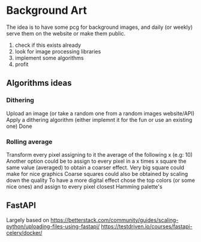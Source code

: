 # Background Art

The idea is to have some pcg for background images, and daily (or weekly) serve them on the website or make them public. 

1. check if this exists already 
2. look for image processing libraries 
3. implement some algorithms
4. profit 

## Algorithms ideas

### Dithering
Upload an image (or take a random one from a random images website/API)
Apply a dithering algorithm (either implemnt it for the fun or use an existing one)
Done

### Rolling average
Transform every pixel assigning to it the average of the following x (e.g: 10)
Another option could be to assign to every pixel in a x times x square the same value (averaged) to obtain a coarser effect.
Very big square could make for nice graphics
Coarse squares could also be obtained by scaling down the quality 
To have a more digital effect chose the top colors (or some nice ones) and assign to every pixel closest Hamming palette's

## FastAPI

Largely based on https://betterstack.com/community/guides/scaling-python/uploading-files-using-fastapi/
https://testdriven.io/courses/fastapi-celery/docker/